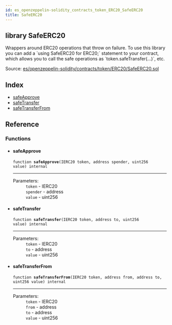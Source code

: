 ```yaml
---
id: es_openzeppelin-solidity_contracts_token_ERC20_SafeERC20
title: SafeERC20
---
```


<div class="contract-doc"><div class="contract"><h2 class="contract-header"><span class="contract-kind">library</span> SafeERC20</h2><p class="description">Wrappers around ERC20 operations that throw on failure. To use this library you can add a `using SafeERC20 for ERC20;` statement to your contract, which allows you to call the safe operations as `token.safeTransfer(...)`, etc.</p><div class="source">Source: <a href="https://github.com/Cpollo/Ethereum/blob/v0.0.1/contracts/es/openzeppelin-solidity/contracts/token/ERC20/SafeERC20.sol" target="_blank">es/openzeppelin-solidity/contracts/token/ERC20/SafeERC20.sol</a></div></div><div class="index"><h2>Index</h2><ul><li><a href="es_openzeppelin-solidity_contracts_token_ERC20_SafeERC20.html#safeApprove">safeApprove</a></li><li><a href="es_openzeppelin-solidity_contracts_token_ERC20_SafeERC20.html#safeTransfer">safeTransfer</a></li><li><a href="es_openzeppelin-solidity_contracts_token_ERC20_SafeERC20.html#safeTransferFrom">safeTransferFrom</a></li></ul></div><div class="reference"><h2>Reference</h2><div class="functions"><h3>Functions</h3><ul><li><div class="item function"><span id="safeApprove" class="anchor-marker"></span><h4 class="name">safeApprove</h4><div class="body"><code class="signature">function <strong>safeApprove</strong><span>(IERC20 token, address spender, uint256 value) </span><span>internal </span></code><hr/><dl><dt><span class="label-parameters">Parameters:</span></dt><dd><div><code>token</code> - IERC20</div><div><code>spender</code> - address</div><div><code>value</code> - uint256</div></dd></dl></div></div></li><li><div class="item function"><span id="safeTransfer" class="anchor-marker"></span><h4 class="name">safeTransfer</h4><div class="body"><code class="signature">function <strong>safeTransfer</strong><span>(IERC20 token, address to, uint256 value) </span><span>internal </span></code><hr/><dl><dt><span class="label-parameters">Parameters:</span></dt><dd><div><code>token</code> - IERC20</div><div><code>to</code> - address</div><div><code>value</code> - uint256</div></dd></dl></div></div></li><li><div class="item function"><span id="safeTransferFrom" class="anchor-marker"></span><h4 class="name">safeTransferFrom</h4><div class="body"><code class="signature">function <strong>safeTransferFrom</strong><span>(IERC20 token, address from, address to, uint256 value) </span><span>internal </span></code><hr/><dl><dt><span class="label-parameters">Parameters:</span></dt><dd><div><code>token</code> - IERC20</div><div><code>from</code> - address</div><div><code>to</code> - address</div><div><code>value</code> - uint256</div></dd></dl></div></div></li></ul></div></div></div>
